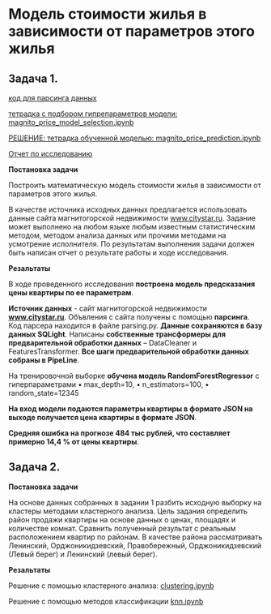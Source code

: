 # Mодель стоимости жилья в зависимости от параметров этого жилья

## Задача 1. 

[код для парсинга данных](parsing.py)

[тетрадка с подбором гипрепараметров модели: magnito_price_model_selection.ipynb](magnito_price_model_selection.ipynb)

[РЕШЕНИЕ: тетрадка обученной моделью: magnito_price_prediction.ipynb](magnito_price_prediction.ipynb)

[Отчет по исследованию](Отчет.pdf)

**Постановка задачи**

Построить математическую модель стоимости жилья в зависимости от параметров этого жилья.

В качестве источника исходных данных предлагается использовать данные сайта магнитогорской недвижимости www.citystar.ru. Задание может выполнено на любом языке любым известным статистическим методом, методом анализа данных или прочими методами на усмотрение исполнителя. По результатам выполнения задачи должен быть написан отчет о результате работы и ходе исследования.

**Резальтаты**

В ходе проведенного исследования **построена модель предсказания цены квартиры по ее параметрам**. 

**Источник данных** - сайт магнитогорской недвижимости **www.citystar.ru**. Объвления с сайта получены с помощью **парсинга**. Код парсера находится в файле parsing.py. **Данные сохраняются в базу данных SQLight**. Написаны **собственные трансформеры для предварительной обработки данных** – DataCleaner и FeaturesTransformer. **Все шаги предварительной обработки данных собраны в PipeLine**.

На тренировочной выборке **обучена модель RandomForestRegressor** с гиперпараметрами
•	max_depth=10, 
•	n_estimators=100,
•	random_state=12345

**На вход модели подаются параметры квартиры в формате JSON на выходе получается цена квартиры в формате JSON**. 

**Средняя ошибка на прогнозе 484 тыс рублей, что составляет примерно 14,4 % от цены квартиры**.


## Задача 2.

**Постановка задачи**

На основе данных собранных в задании 1 разбить исходную выборку на кластеры методами кластерного анализа. Цель задания определить  район продажи квартиры на основе данных о ценах, площадях и количестве комнат. Сравнить полученный результат с реальным расположением квартир по районам. В качестве района рассматривать Ленинский, Орджоникидзевский, Правобережный, Орджоникидзевский (Левый берег) и Ленинский (левый берег).

**Резальтаты**

Решение с помошью кластерного анализа: [clustering.ipynb](clustering.ipynb)

Решение с помощью методов классификации [knn.ipynb](knn.ipynb)
